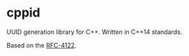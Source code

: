 # cppid
UUID generation library for C++. Written in C++14 standards.


Based on the [RFC-4122](https://tools.ietf.org/html/rfc4122).
